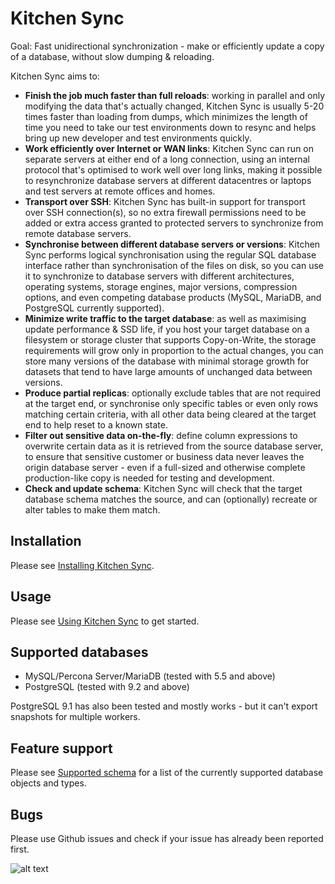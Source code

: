 Kitchen Sync
============

Goal: Fast unidirectional synchronization - make or efficiently update a copy of a database, without slow dumping & reloading.

Kitchen Sync aims to:
* **Finish the job much faster than full reloads**: working in parallel and only modifying the data that's actually changed, Kitchen Sync is usually 5-20 times faster than loading from dumps, which minimizes the length of time you need to take our test environments down to resync and helps bring up new developer and test environments quickly.
* **Work efficiently over Internet or WAN links**: Kitchen Sync can run on separate servers at either end of a long connection, using an internal protocol that's optimised to work well over long links, making it possible to resynchronize database servers at different datacentres or laptops and test servers at remote offices and homes.
* **Transport over SSH**: Kitchen Sync has built-in support for transport over SSH connection(s), so no extra firewall permissions need to be added or extra access granted to protected servers to synchronize from remote database servers.
* **Synchronise between different database servers or versions**: Kitchen Sync performs logical synchronisation using the regular SQL database interface rather than synchronisation of the files on disk, so you can use it to synchronize to database servers with different architectures, operating systems, storage engines, major versions, compression options, and even competing database products (MySQL, MariaDB, and PostgreSQL currently supported).
* **Minimize write traffic to the target database**: as well as maximising update performance & SSD life, if you host your target database on a filesystem or storage cluster that supports Copy-on-Write, the storage requirements will grow only in proportion to the actual changes, you can store many versions of the database with minimal storage growth for datasets that tend to have large amounts of unchanged data between versions.
* **Produce partial replicas**: optionally exclude tables that are not required at the target end, or synchronise only specific tables or even only rows matching certain criteria, with all other data being cleared at the target end to help reset to a known state.
* **Filter out sensitive data on-the-fly**: define column expressions to overwrite certain data as it is retrieved from the source database server, to ensure that sensitive customer or business data never leaves the origin database server - even if a full-sized and otherwise complete production-like copy is needed for testing and development.
* **Check and update schema**: Kitchen Sync will check that the target database schema matches the source, and can (optionally) recreate or alter tables to make them match.

Installation
------------

Please see [Installing Kitchen Sync](INSTALL.md).

Usage
-----

Please see [Using Kitchen Sync](USAGE.md) to get started.

Supported databases
-------------------
* MySQL/Percona Server/MariaDB (tested with 5.5 and above)
* PostgreSQL (tested with 9.2 and above)

PostgreSQL 9.1 has also been tested and mostly works - but it can't export snapshots for multiple workers.

Feature support
---------------

Please see [Supported schema](SCHEMA.md) for a list of the currently supported database objects and types.

Bugs
----

Please use Github issues and check if your issue has already been reported first.


![alt text](http://i.imgur.com/xtAPDKO.png "now KS")

